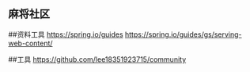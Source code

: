 ## 麻将社区
##资料工具
https://spring.io/guides
https://spring.io/guides/gs/serving-web-content/

##工具
https://github.com/lee18351923715/community